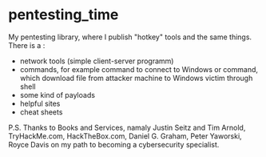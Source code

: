 # pentesting_time
My pentesting library, where I publish "hotkey" tools and the same things.
There is a :
  - network tools (simple client-server programm)
  - commands, for example command to connect to Windows or command, which download file from attacker machine to Windows victim through shell
  - some kind of payloads
  - helpful sites
  - cheat sheets










P.S. Thanks to Books and Services, namaly Justin Seitz and Tim Arnold, TryHackMe.com, HackTheBox.com, Daniel G. Graham, Peter Yaworski, Royce Davis
on my path to becoming a cybersecurity specialist.
